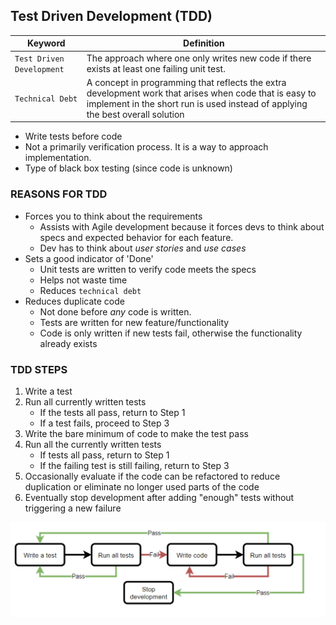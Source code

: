 ## Test Driven Development (TDD)

| Keyword                   | Definition                                                                                                                                                                               |
| ------------------------- | ---------------------------------------------------------------------------------------------------------------------------------------------------------------------------------------- |
| `Test Driven Development` | The approach where one only writes new code if there exists at least one failing unit test.                                                                                              |
| `Technical Debt`          | A concept in programming that reflects the extra development work that arises when code that is easy to implement in the short run is used instead of applying the best overall solution |

- Write tests before code
- Not a primarily verification process. It is a way to approach implementation.
- Type of black box testing (since code is unknown)

### REASONS FOR TDD

- Forces you to think about the requirements
  - Assists with Agile development because it forces devs to think about specs and expected behavior for each feature.
  - Dev has to think about _user stories_ and _use cases_
- Sets a good indicator of 'Done'
  - Unit tests are written to verify code meets the specs
  - Helps not waste time
  - Reduces `technical debt`
- Reduces duplicate code
  - Not done before _any_ code is written.
  - Tests are written for new feature/functionality
  - Code is only written if new tests fail, otherwise the functionality already exists

### TDD STEPS

1. Write a test
2. Run all currently written tests
   - If the tests all pass, return to Step 1
   - If a test fails, proceed to Step 3
3. Write the bare minimum of code to make the test pass
4. Run all the currently written tests
   - If tests all pass, return to Step 1
   - If the failing test is still failing, return to Step 3
5. Occasionally evaluate if the code can be refactored to reduce duplication or eliminate no longer used parts of the code
6. Eventually stop development after adding "enough" tests without triggering a new failure

<img src="./../../images/cs362_tdd.PNG">
